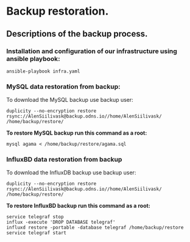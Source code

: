 # Backup restoration.

## **Descriptions of the backup process.**

### **Installation and configuration of our infrastructure using ansible playbook**:
```
ansible-playbook infra.yaml
```

### **MySQL data restoration from backup**:
To download the MySQL backup use backup user:
```
duplicity --no-encryption restore rsync://AlenSiilivask@backup.odns.io//home/AlenSiilivask/ /home/backup/restore/
```
**To restore MySQL backup run this command as a root:**
```
mysql agama < /home/backup/restore/agama.sql
```

### **InfluxBD data restoration from backup**
To download the InfluxDB backup use backup user:
```
duplicity --no-encryption restore rsync://AlenSiilivask@backup.odns.io//home/AlenSiilivask/ /home/backup/restore/
```
**To restore InfluxBD backup run this command as a root:**
```
service telegraf stop
influx -execute 'DROP DATABASE telegraf'
influxd restore -portable -database telegraf /home/backup/restore
service telegraf start
```
